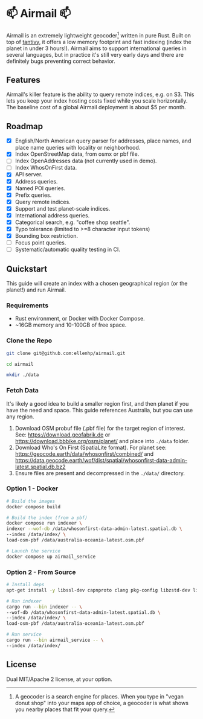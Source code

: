 # 📫 Airmail 📫

Airmail is an extremely lightweight geocoder[^1] written in pure Rust. Built on top of [tantivy](https://github.com/quickwit-oss/tantivy), it offers a low memory footprint and fast indexing (index the planet in under 3 hours!). Airmail aims to support international queries in several languages, but in practice it's still very early days and there are definitely bugs preventing correct behavior.

[^1]: A geocoder is a search engine for places. When you type in "vegan donut shop" into your maps app of choice, a geocoder is what shows you nearby places that fit your query.

## Features

Airmail's killer feature is the ability to query remote indices, e.g. on S3. This lets you keep your index hosting costs fixed while you scale horizontally. The baseline cost of a global Airmail deployment is about $5 per month.

## Roadmap

- [x] English/North American query parser for addresses, place names, and place name queries with locality or neighborhood.
- [x] Index OpenStreetMap data, from osmx or pbf file.
- [ ] Index OpenAddresses data (not currently used in demo).
- [ ] Index WhosOnFirst data.
- [x] API server.
- [x] Address queries.
- [x] Named POI queries.
- [x] Prefix queries.
- [x] Query remote indices.
- [x] Support and test planet-scale indices.
- [x] International address queries.
- [x] Categorical search, e.g. "coffee shop seattle".
- [x] Typo tolerance (limited to >=8 character input tokens)
- [x] Bounding box restriction.
- [ ] Focus point queries.
- [ ] Systematic/automatic quality testing in CI.

## Quickstart

This guide will create an index with a chosen geographical region (or the planet!) and run Airmail.

### Requirements

- Rust environment, or Docker with Docker Compose.
- ~16GB memory and 10-100GB of free space.

### Clone the Repo

```bash
git clone git@github.com:ellenhp/airmail.git

cd airmail

mkdir ./data
```

### Fetch Data

It's likely a good idea to build a smaller region first, and then planet if you have the need and space. This guide references Australia, but you can use any region.

1. Download OSM probuf file (.pbf file) for the target region of interest. See: <https://download.geofabrik.de> or <https://download.bbbike.org/osm/planet/> and place into `./data` folder.
2. Download Who's On First (SpatiaLite format). For planet see: <https://geocode.earth/data/whosonfirst/combined/> and <https://data.geocode.earth/wof/dist/spatial/whosonfirst-data-admin-latest.spatial.db.bz2>
3. Ensure files are present and decompressed in the `./data/` directory.

### Option 1 - Docker

```bash
# Build the images
docker compose build

# Build the index (from a pbf)
docker compose run indexer \
indexer --wof-db /data/whosonfirst-data-admin-latest.spatial.db \
--index /data/index/ \
load-osm-pbf /data/australia-oceania-latest.osm.pbf

# Launch the service
docker compose up airmail_service
```

### Option 2 - From Source

```bash
# Install deps
apt-get install -y libssl-dev capnproto clang pkg-config libzstd-dev libsqlite3-mod-spatialite

# Run indexer
cargo run --bin indexer -- \
--wof-db /data/whosonfirst-data-admin-latest.spatial.db \
--index /data/index/ \
load-osm-pbf /data/australia-oceania-latest.osm.pbf

# Run service
cargo run --bin airmail_service -- \
--index /data/index/
```

## License

Dual MIT/Apache 2 license, at your option.
